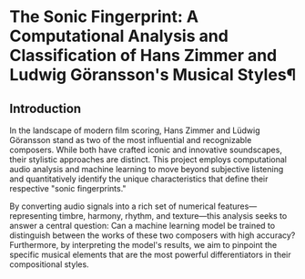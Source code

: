 # The Sonic Fingerprint: A Computational Analysis and Classification of Hans Zimmer and Ludwig Göransson's Musical Styles¶

## Introduction

In the landscape of modern film scoring, Hans Zimmer and Lüdwig Göransson stand as two of the most influential and recognizable composers. While both have crafted iconic and innovative soundscapes, their stylistic approaches are distinct. This project employs computational audio analysis and machine learning to move beyond subjective listening and quantitatively identify the unique characteristics that define their respective "sonic fingerprints."

By converting audio signals into a rich set of numerical features—representing timbre, harmony, rhythm, and texture—this analysis seeks to answer a central question: Can a machine learning model be trained to distinguish between the works of these two composers with high accuracy? Furthermore, by interpreting the model's results, we aim to pinpoint the specific musical elements that are the most powerful differentiators in their compositional styles.
